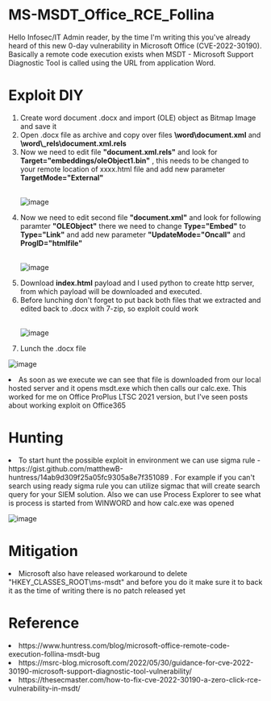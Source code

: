 # MS-MSDT_Office_RCE_Follina

<p> Hello Infosec/IT Admin reader, by the time I'm writing this you've already heard of this new 0-day vulnerability in Microsoft Office (CVE-2022-30190).
  Basically a remote code execution exists when MSDT - Microsoft Support Diagnostic Tool is called using the URL from application Word.</p>
  
 # Exploit DIY
  <ol>
    <li> Create word document .docx and import (OLE) object as Bitmap Image and save it</li>
    <li> Open .docx file as archive and copy over files <strong>\word\document.xml</strong> and <strong>\word\_rels\document.xml.rels</strong></li>
    <li> Now we need to edit file <strong>"document.xml.rels"</strong> and look for <strong>Target="embeddings/oleObject1.bin"</strong> , this needs to be changed to your remote location of xxxx.html file and add new parameter <strong>TargetMode="External"</strong></li>
    </br>
   
![image](https://user-images.githubusercontent.com/85706972/171281149-4c0cdb77-dad8-448d-88bd-296722999a7b.png)

    
<li>Now we need to edit second file <strong>"document.xml"</strong> and look for following paramter <strong>"OLEObject"</strong> there we need to change <strong>Type="Embed"</strong> to <strong>Type="Link"</strong> and add new parameter <strong>"UpdateMode="Oncall"</strong> and <strong>ProgID="htmlfile"</strong></li>
  </br>
   
![image](https://user-images.githubusercontent.com/85706972/171281018-a4d69fac-fab3-4323-865c-bf6981fedefc.png)

<li>Download <strong>index.html</strong> payload and I used python to create http server, from which payload will be downloaded and executed.</li>

<li>Before lunching don't forget to put back both files that we extracted and edited back to .docx with 7-zip, so exploit could work </li>
</br>

![image](https://user-images.githubusercontent.com/85706972/171277755-a05c0901-37ab-4d49-9b2f-45869ec9bd64.png)

<li> Lunch the .docx file </li>
  
 </ol>
 
 ![image](https://user-images.githubusercontent.com/85706972/171279127-decbbeff-a8d0-4d0f-af5e-c15b657fd05c.png)

<p><li> As soon as we execute we can see that file is downloaded from our local hosted server and it opens msdt.exe which then calls our calc.exe. This worked for me on Office ProPlus LTSC 2021 version, but I've seen posts about working exploit on Office365
  
# Hunting 
 
  <p> <li>To start hunt the possible exploit in environment we can use sigma rule - https://gist.github.com/matthewB-huntress/14ab9d309f25a05fc9305a8e7f351089 . For example if you can't search using ready sigma rule you can utilize sigmac that will create search query for your SIEM solution.
    Also we can use Process Explorer to see what is process is started from WINWORD and how calc.exe was opened
    
![image](https://user-images.githubusercontent.com/85706972/171280361-311d8e7c-c564-40aa-b960-905b72df5e57.png)
    
# Mitigation    

<li> Microsoft also have released workaround to delete "HKEY_CLASSES_ROOT\ms-msdt" and before you do it make sure it to back it as the time of writing there is no patch released yet </li>
    

# Reference
    
<li> https://www.huntress.com/blog/microsoft-office-remote-code-execution-follina-msdt-bug
<li> https://msrc-blog.microsoft.com/2022/05/30/guidance-for-cve-2022-30190-microsoft-support-diagnostic-tool-vulnerability/
<li> https://thesecmaster.com/how-to-fix-cve-2022-30190-a-zero-click-rce-vulnerability-in-msdt/
  

    

